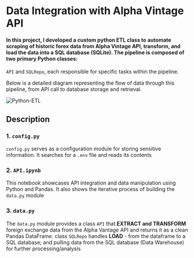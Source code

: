 # Data Integration with Alpha Vintage API
#### In this project, I developed a custom python ETL class to automate scraping of historic forex data from Alpha Vintage API, transform, and load the data into a SQL database (SQLite). The pipeline is composed of two primary Python classes:
`API` and `SQLRepo`, each responsible for specific tasks within the pipeline.


Below is a detailed diagram representing the flow of data through this pipeline, from API call to database storage and retrieval.

![Python-ETL](https://github.com/user-attachments/assets/9330ce3c-0bdb-4fc6-9f22-5ecd4aeb57f0)


## Description
### 1. `config.py`
`config.py` serves as a configuration module for storing sensitive information. It searches for a `.env` file and reads its contents

### 2. `API.ipynb`
This notebook showcases API integration and data manipulation using Python and Pandas. It also shows the iterative process of building the `data.py` module

### 3. `data.py`
The `data.py` module provides a class `API` that **EXTRACT and TRANSFORM** foreign exchange data from the Alpha Vantage API and returns it as a clean Pandas DataFrame. class `SQLRepo` handles **LOAD** - from the dataframe to a SQL database; and pulling data from the SQL database (Data Warehouse) for further processing/analysis


